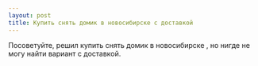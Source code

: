 ```yaml
---
layout: post 
title: Купить снять домик в новосибирске с доставкой 
--- 
```

Посоветуйте, решил купить снять домик в новосибирске , но нигде не могу найти вариант с доставкой.